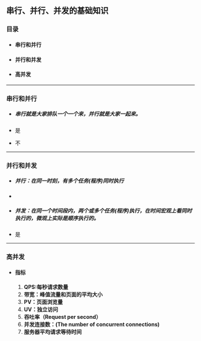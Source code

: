 ## 串行、并行、并发的基础知识

### 目录

- #### 串行和并行

- #### 并行和并发

- #### 高并发

------

### 串行和并行

- ##### 串行就是大家排队一个一个来，并行就是大家一起来。

- 是

- 不

------

### 并行和并发

- ##### 并行：在同一时刻，有多个任务(程序)同时执行

- 

- ##### 并发：在同一个时间段内，两个或多个任务(程序)执行，在时间宏观上看同时执行的，微观上实际是顺序执行的。

- 是

------

### 高并发

- #### 指标

  1. **QPS:每秒请求数量**
  2. **带宽：峰值流量和页面的平均大小**
  3. **PV：页面浏览量**
  4. **UV：独立访问**
  5. **吞吐率（Request per second）**
  6. **并发连接数：(The number of concurrent connections)**
  7. **服务器平均请求等待时间**